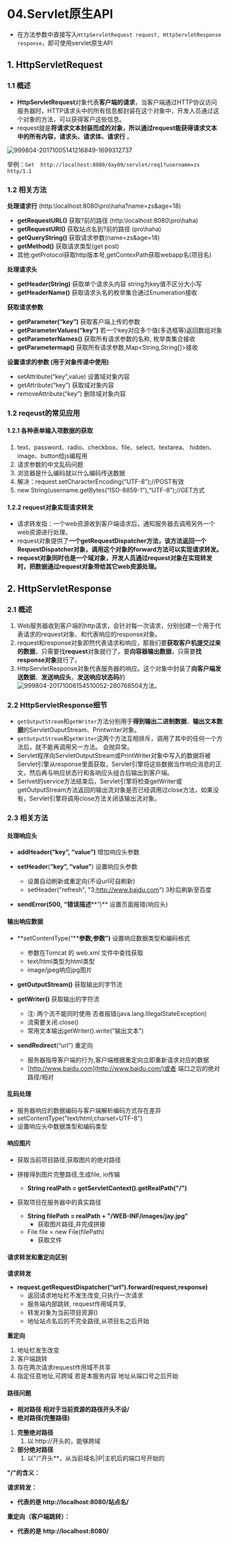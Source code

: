 # 04.Servlet原生API

* 在方法参数中直接写入`HttpServletRequest request, HttpServletResponse response`，即可使用servlet原生API

## 1. HttpServletRequest

### 1.1 概述

* **HttpServletRequest**对象代表**客户端的请求**，当客户端通过HTTP协议访问服务器时，HTTP请求头中的所有信息都封装在这个对象中，开发人员通过这个对象的方法，可以获得客户这些信息。
* request就是**将请求文本封装而成的对象，所以通过request能获得请求文本中的所有内容，请求头、请求体、请求行** 。

![999804-20171005141216849-1699312737](https://raw.githubusercontent.com/TWDH/Leetcode-From-Zero/pictures/img/999804-20171005141216849-1699312737.png)

举例：`Get  http://localhost:8080/day09/servlet/req1?username=zs  http/1.1`

### 1.2 相关方法

**处理请求行** (http:\localhost:8080\pro\haha?name=zs&age=18)

* **getRequestURL()**  获取?前的路径 (http:\localhost:8080\pro\haha)
* **getRequestURI()**  获取站点名到?前的路径 (pro\haha)
* **getQueryString()** 获取请求参数(name=zs&age=18)
* **getMethod()**    获取请求类型(get post)
* 其他:getProtocol获取http版本号,getContexPath获取webapp名(项目名)

**处理请求头**

* **getHeader(String)** 获取单个请求头内容 string为key值不区分大小写
* **getHeaderName()** 获取请求头名的枚举集合通过Enumeration<String>接收

**获取请求参数**

* **getParameter(“key”)**   获取客户端上传的参数
* **getParameterValues(“key”)** 若一个key对应多个值(多选框等)返回数组对象
* **getParameterNames()**   获取所有请求参数的名称, 枚举类集合接收
* **getParametermap()**    获取所有请求参数,Map<String,String[]>接收

**设置请求的参数 (用于对象传递中使用)**

* setAttribute(“key”,value)  设置域对象内容
* getAttribute(“key”)     获取域对象内容
* removeAttribute(“key”)    删除域对象内容

### 1.2 reqeust的常见应用

#### 1.2.1 各种表单输入项数据的获取

1. text、password、radio、checkbox、file、select、textarea、 hidden、image、button给js编程用
2. 请求参数的中文乱码问题 
3. 浏览器是什么编码就以什么编码传送数据 
4. 解决：request.setCharacterEncoding(“UTF-8”);//POST有效
5. new String(username.getBytes(“ISO-8859-1”),“UTF-8”);//GET方式

#### 1.2.2 request对象实现请求转发

* 请求转发指：一个web资源收到客户端请求后，通知服务器去调用另外一个web资源进行处理。
* request对象提供了**一个getRequestDispatcher方法，该方法返回一个RequestDispatcher对象，调用这个对象的forward方法可以实现请求转发。**
* **request对象同时也是一个域对象，开发人员通过request对象在实现转发时，把数据通过request对象带给其它web资源处理。**

## 2. HttpServletResponse

### 2.1 概述

1. Web服务器收到客户端的http请求，会针对每一次请求，分别创建一个用于代表请求的request对象、和代表响应的response对象。
2. request和response对象即然代表请求和响应，那我们要**获取客户机提交过来的数据**，只需要找**request**对象就行了。要**向容器输出数据**，只需要**找response对象**就行了。
3. HttpServletResponse对象代表服务器的响应。这个对象中封装了**向客户端发送数据**、**发送响应头**，**发送响应状态码**的![999804-20171006154510052-280768504](https://raw.githubusercontent.com/TWDH/Leetcode-From-Zero/pictures/img/999804-20171006154510052-280768504.png)方法。

### 2.2 HttpServletResponse细节

* `getOutputStream`和`getWriter`方法分别用于**得到输出二进制数据**、**输出文本数据**的ServletOuputStream、Printwriter对象。
* `getOutputStream`和`getWriter`这两个方法互相排斥，调用了其中的任何一个方法后，就不能再调用另一方法。 会抛异常。
* Servlet程序向ServletOutputStream或PrintWriter对象中写入的数据将被Servlet引擎从response里面获取，Servlet引擎将这些数据当作响应消息的正文，然后再与响应状态行和各响应头组合后输出到客户端。
* Serlvet的service方法结束后，Servlet引擎将检查getWriter或getOutputStream方法返回的输出流对象是否已经调用过close方法，如果没有，Servlet引擎将调用close方法关闭该输出流对象。

### 2.3 相关方法

#### **处理响应头**

* **addHeader(“key”, “value”)**  增加响应头参数
* **setHeader**(**“key”, “value”**)  设置响应头参数
  * 设置自动刷新或重定向(不设url可自刷新)
  * setHeader("refresh", "3;http://www.baidu.com") 3秒后刷新至百度

* **sendError(500,** **“错误描述****”)**  设置页面报错(响应头)

#### **输出响应数据**

* **setContentType(“****参数;参数”)**   设置响应数据类型和编码格式
  * 参数在Tomcat 的 web.xml 文件中<mime-mapping>查找获取
  * text/html类型为html类型
  * image/jpeg响应jpg图片

* **getOutputStream()**   获取输出的字节流
* **getWriter()**      获取输出的字符流
  * 注: 两个流不能同时使用 否者报错(java.lang.IllegalStateException)
  * 流需要关闭.close()
  * 常用文本输出getWriter().write("输出文本")

* **sendRedirect**(“url”)  重定向
  * 服务器指导客户端的行为,客户端根据重定向立即重新请求对应的数据
  * [http://www.baidu.com](http://www.baidu.com/)或者 端口之后的绝对路径/相对

#### **乱码处理**

* 服务器响应的数据编码与客户端解析编码方式存在差异
* setContentType("text/html;charset=UTF-8") 
* 设置响应头中数据类型和编码类型

#### **响应图片**

* 获取当前项目路径,获取图片的绝对路径
* 拼接得到图片完整路径,生成file, io传输
  * **String realPath = getServletContext().getRealPath("/")**

* 获取项目在服务器中的真实路径
  * **String filePath = realPath + "/WEB-INF/images/jay.jpg"**
    * 获取图片路径,并完成拼接
  * File file = new File(filePath)
    * 获取文件

#### **请求转发和重定向区别**

**请求转发**

* **request.getRequestDispatcher(“url”).forward(request,response)**
  * 返回请求地址栏不发生改变,只执行一次请求
  * 服务端内部跳转, request作用域共享,
  * 转发对象为当前项目资源()
  * 地址站点名后的不完全路径,从项目名之后开始

**重定向**

1. 地址栏发生改变 
2. 客户端跳转
3. 存在两次请求request作用域不共享
4. 指定任意地址,可跨域 若是本服务内容 地址从端口号之后开始

#### **路径问题**

* **相对路径**  **相对于当前资源的路径开头不设/**
* **绝对路径(完整路径)**

1. **完整绝对路径**
   1. 以 http://开头的，能够跨域
2. **部分绝对路径**
   1. 以"/"开头**，从当前域名|IP|主机后的端口号开始的

**"/"的含义：**

 **请求转发：**

* **代表的是 http://localhost:8080/站点名/**

**重定向（客户端跳转）：**

* **代表的是**  **http://localhost:8080/**